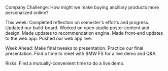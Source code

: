 Company Challenge:
How might we make buying ancillary products more personalized online?

This week:
Completed reflection on semester's efforts and progress.
Updated our build-board.
Worked on open studio poster content and design.
Made updates to recommendation engine.
Made front-end updates to the web app.
Pushed our web app live.

Week Ahead:
Make final tweaks to presentation.
Practice our final presentation.
Find a time to meet with BMW FS for a live demo and Q&A.

Risks:
Find a mutually-convenient time to do a live demo.
